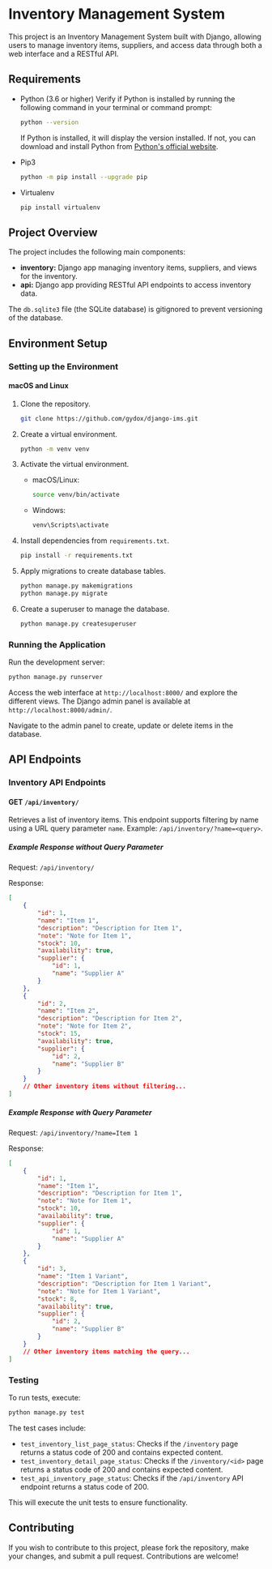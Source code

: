 # Inventory Management System

This project is an Inventory Management System built with Django, allowing users to manage inventory items, suppliers, and access data through both a web interface and a RESTful API.

## Requirements

- Python (3.6 or higher)
  Verify if Python is installed by running the following command in your terminal or command prompt:
  ```bash
  python --version
  ```
  If Python is installed, it will display the version installed. If not, you can download and install Python from [Python's official website](https://www.python.org/downloads/).

- Pip3
  ```bash
  python -m pip install --upgrade pip
  ```
- Virtualenv
  ```bash
  pip install virtualenv
  ```

## Project Overview

The project includes the following main components:

- **inventory:** Django app managing inventory items, suppliers, and views for the inventory.
- **api:** Django app providing RESTful API endpoints to access inventory data.

The `db.sqlite3` file (the SQLite database) is gitignored to prevent versioning of the database.

## Environment Setup

### Setting up the Environment

#### macOS and Linux

1. Clone the repository.
   ```bash
   git clone https://github.com/gydox/django-ims.git
   ```

2. Create a virtual environment.
   ```bash
   python -m venv venv
   ```

3. Activate the virtual environment.
   - macOS/Linux:
     ```bash
     source venv/bin/activate
     ```
   - Windows:
     ```bash
     venv\Scripts\activate
     ```

4. Install dependencies from `requirements.txt`.
   ```bash
   pip install -r requirements.txt
   ```

5. Apply migrations to create database tables.
   ```bash
   python manage.py makemigrations
   python manage.py migrate
   ```

6. Create a superuser to manage the database.
   ```bash
   python manage.py createsuperuser
   ```

### Running the Application

Run the development server:
   ```bash
   python manage.py runserver
   ```

Access the web interface at `http://localhost:8000/` and explore the different views. The Django admin panel is available at `http://localhost:8000/admin/`.

Navigate to the admin panel to create, update or delete items in the database.

## API Endpoints

### Inventory API Endpoints

#### GET `/api/inventory/`

Retrieves a list of inventory items. This endpoint supports filtering by name using a URL query parameter `name`. Example: `/api/inventory/?name=<query>`.

##### Example Response without Query Parameter

Request: `/api/inventory/`

Response:
```json
[
    {
        "id": 1,
        "name": "Item 1",
        "description": "Description for Item 1",
        "note": "Note for Item 1",
        "stock": 10,
        "availability": true,
        "supplier": {
            "id": 1,
            "name": "Supplier A"
        }
    },
    {
        "id": 2,
        "name": "Item 2",
        "description": "Description for Item 2",
        "note": "Note for Item 2",
        "stock": 15,
        "availability": true,
        "supplier": {
            "id": 2,
            "name": "Supplier B"
        }
    }
    // Other inventory items without filtering...
]
```


##### Example Response with Query Parameter

Request: `/api/inventory/?name=Item 1`

Response:
```json
[
    {
        "id": 1,
        "name": "Item 1",
        "description": "Description for Item 1",
        "note": "Note for Item 1",
        "stock": 10,
        "availability": true,
        "supplier": {
            "id": 1,
            "name": "Supplier A"
        }
    },
    {
        "id": 3,
        "name": "Item 1 Variant",
        "description": "Description for Item 1 Variant",
        "note": "Note for Item 1 Variant",
        "stock": 8,
        "availability": true,
        "supplier": {
            "id": 2,
            "name": "Supplier B"
        }
    }
    // Other inventory items matching the query...
]
```

### Testing

To run tests, execute:
   ```bash
   python manage.py test
   ```

The test cases include:

- `test_inventory_list_page_status`: Checks if the `/inventory` page returns a status code of 200 and contains expected content.
- `test_inventory_detail_page_status`: Checks if the `/inventory/<id>` page returns a status code of 200 and contains expected content.
- `test_api_inventory_page_status`: Checks if the `/api/inventory` API endpoint returns a status code of 200.

This will execute the unit tests to ensure functionality.

## Contributing

If you wish to contribute to this project, please fork the repository, make your changes, and submit a pull request. Contributions are welcome!

